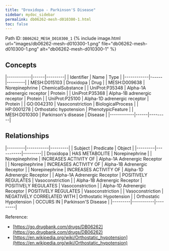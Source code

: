 ```yaml
---
title: "Droxidopa - Parkinson'S Disease"
sidebar: mydoc_sidebar
permalink: db06262-mesh-d010300-1.html
toc: false 
---
```



Path ID: `DB06262_MESH_D010300_1`
{% include image.html url="images/db06262-mesh-d010300-1.png" file="db06262-mesh-d010300-1.png" alt="db06262-mesh-d010300-1" %}

## Concepts

|------------|------|---------|
| Identifier | Name | Type    |
|------------|------|---------|
| MESH:D015103 | Droxidopa | Drug |
| MESH:D009638 | Norepinephrine | ChemicalSubstance |
| UniProt:P35348 | Alpha-1A adrenergic receptor | Protein |
| UniProt:P35368 | Alpha-1B adrenergic receptor | Protein |
| UniProt:P25100 | Alpha-1D adrenergic receptor | Protein |
| GO:0042310 | Vasoconstriction | BiologicalProcess |
| HP:0001278 | Orthostatic hypotension | PhenotypicFeature |
| MESH:D010300 | Parkinson's disease | Disease |
|------------|------|---------|

## Relationships

|---------|-----------|---------|
| Subject | Predicate | Object  |
|---------|-----------|---------|
| Droxidopa | HAS METABOLITE | Norepinephrine |
| Norepinephrine | INCREASES ACTIVITY OF | Alpha-1A Adrenergic Receptor |
| Norepinephrine | INCREASES ACTIVITY OF | Alpha-1B Adrenergic Receptor |
| Norepinephrine | INCREASES ACTIVITY OF | Alpha-1D Adrenergic Receptor |
| Alpha-1A Adrenergic Receptor | POSITIVELY REGULATES | Vasoconstriction |
| Alpha-1B Adrenergic Receptor | POSITIVELY REGULATES | Vasoconstriction |
| Alpha-1D Adrenergic Receptor | POSITIVELY REGULATES | Vasoconstriction |
| Vasoconstriction | NEGATIVELY CORRELATED WITH | Orthostatic Hypotension |
| Orthostatic Hypotension | OCCURS IN | Parkinson'S Disease |
|---------|-----------|---------|

Reference: 
  - [https://go.drugbank.com/drugs/DB06262](https://go.drugbank.com/drugs/DB06262)
  - [https://en.wikipedia.org/wiki/Orthostatic_hypotension](https://en.wikipedia.org/wiki/Orthostatic_hypotension)
